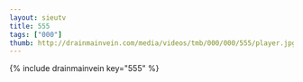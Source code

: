 ```yaml
--- 
layout: sieutv
title: 555
tags: ["000"]
thumb: http://drainmainvein.com/media/videos/tmb/000/000/555/player.jpg
---
```

{% include drainmainvein key="555" %} 
